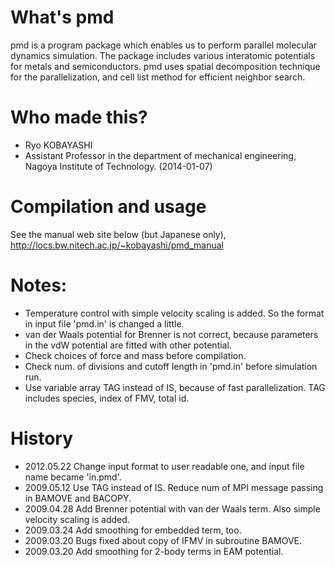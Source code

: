 # What's pmd
pmd is a program package which enables us to perform parallel molecular dynamics simulation.
The package includes various interatomic potentials for metals and semiconductors.
pmd uses spatial decomposition technique for the parallelization, and cell list method for efficient neighbor search.

# Who made this?
* Ryo KOBAYASHI
* Assistant Professor in the department of mechanical engineering, Nagoya Institute of Technology. (2014-01-07)

# Compilation and usage
See the manual web site below (but Japanese only),
http://locs.bw.nitech.ac.jp/~kobayashi/pmd_manual

# Notes:
* Temperature control with simple velocity scaling is added.
  So the format in input file 'pmd.in' is changed a little.
* van der Waals potential for Brenner is not correct,
  because parameters in the vdW potential are fitted with other potential.
* Check choices of force and mass before compilation.
* Check num. of divisions and cutoff length in 'pmd.in' before simulation run.
* Use variable array TAG instead of IS, because of fast parallelization.
  TAG includes species, index of FMV, total id.


# History
* 2012.05.22  Change input format to user readable one,
            and input file name became 'in.pmd'.
* 2009.05.12  Use TAG instead of IS. 
            Reduce num of MPI message passing in BAMOVE and BACOPY.
* 2009.04.28  Add Brenner potential with van der Waals term.
            Also simple velocity scaling is added.
* 2009.03.24  Add smoothing for embedded term, too.
* 2009.03.20  Bugs fixed about copy of IFMV in subroutine BAMOVE.
* 2009.03.20  Add smoothing for 2-body terms in EAM potential.
